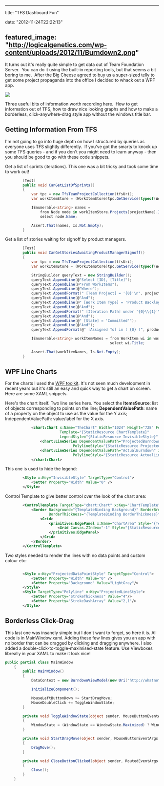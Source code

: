 
---
title: "TFS Dashboard Fun"

date: "2012-11-24T22:22:13"

featured_image: "http://logicalgenetics.com/wp-content/uploads/2012/11/Burndown2.png"
---


It turns out it's really quite simple to get data out of Team Foundation Server.  You can do it using the built-in reporting tools, but that seems a bit boring to me.  After the Big Cheese agreed to buy us a super-sized telly to get some project propaganda into the office I decided to whack out a WPF app.

<a href="/images/tfs-dashboard-fun/Burndown2.png"><img src="/images/tfs-dashboard-fun/Burndown2.png"/></a>

Three useful bits of information worth recording here.  How to get information out of TFS, how to draw nice looking graphs and how to make a borderless, click-anywhere-drag style app without the windows title bar.
## Getting Information From TFS
I'm not going to go into huge depth on how I structured by queries as everyone uses TFS slightly differently.  If you've got the smarts to knock up some TFS queries - and if you don't you might need to learn anyway - then you should be good to go with these code snippets.

Get a list of sprints (iterations).  This one was a bit tricky and took some time to work out!

```csharp
        [Test]
        public void CanGetListOfSprints()
        {
            var tpc = new TfsTeamProjectCollection(tfsUri);
            var workItemStore = (WorkItemStore)tpc.GetService(typeof(WorkItemStore));

            IEnumerable<string> names =
                from Node node in workItemStore.Projects[projectName].IterationRootNodes[releaseName].ChildNodes
                select node.Name;

            Assert.That(names, Is.Not.Empty);
        }

```
Get a list of stories waiting for signoff by product managers.

```csharp
        [Test]
        public void CanGetStoriesAwaitingProductManagerSignoff()
        {
            var tpc = new TfsTeamProjectCollection(tfsUri);
            var workItemStore = (WorkItemStore)tpc.GetService(typeof(WorkItemStore));

            StringBuilder queryText = new StringBuilder();
            queryText.AppendLine(@"Select [ID], [Title]");
            queryText.AppendLine(@"From WorkItems");
            queryText.AppendLine(@"Where");
            queryText.AppendFormat(" [Team Project] = '{0}'\n", projectName);
            queryText.AppendLine(@"And");
            queryText.AppendLine(@" [Work Item Type] = 'Product Backlog Item'");
            queryText.AppendLine(@"And");
            queryText.AppendFormat(" [Iteration Path] under '{0}\\{1}'\n", projectName, releaseName);
            queryText.AppendLine(@"And");
            queryText.AppendLine(@" [State] = 'Committed'");
            queryText.AppendLine(@"And");
            queryText.AppendFormat(@" [Assigned To] in ( {0} )", productManagers);

            IEnumerable<string> workItemNames = from WorkItem wi in workItemStore.Query(queryText.ToString())
                                                select wi.Title;

            Assert.That(workItemNames, Is.Not.Empty);
        }

```
## WPF Line Charts

For the charts I used the <a href="http://wpf.codeplex.com/">WPF toolkit</a>.  It's not seen much development in recent years but it's still an easy and quick way to get a chart on screen.  Here are some XAML snippets.  

Here's the chart itself.  Two line series here.  You select the **ItemsSource**: list of objects corresponding to points on the line; **DependentValuePath**: name of a property on the object to use as the value for the Y axis; IndependentValuePath: value/label for the X axis.

```xml
            <chart:Chart x:Name="TheChart" Width="1024" Height="728" Foreground="White" FontWeight="Bold" FontSize="18"
                         Template="{StaticResource ChartTemplate}"
                         LegendStyle="{StaticResource InvisibleStyle}" >
                <chart:LineSeries DependentValuePath="ProjectedBurndown" Foreground="White" IndependentValuePath="SprintName" ItemsSource="{Binding Sprints}" IsSelectionEnabled="False"
                               PolylineStyle="{StaticResource ProjectedLineStyle}" DataPointStyle="{StaticResource ProjectedDataPointStyle}"/>
                <chart:LineSeries DependentValuePath="ActualBurndown" IndependentValuePath="SprintName" ItemsSource="{Binding Sprints}" IsSelectionEnabled="False"
                               PolylineStyle="{StaticResource ActualLineStyle}" DataPointStyle="{StaticResource ActualDataPointStyle}"/>
            </chart:Chart>

```
This one is used to hide the legend:

```xml
        <Style x:Key="InvisibleStyle" TargetType="Control">
            <Setter Property="Width" Value="0" />
        </Style>

```
Control Template to give better control over the look of the chart area:

```xml
        <ControlTemplate TargetType="chart:Chart" x:Key="ChartTemplate">
            <Border Background="{TemplateBinding Background}" BorderBrush="{TemplateBinding BorderBrush}" 
                    BorderThickness="{TemplateBinding BorderThickness}" Padding="{TemplateBinding Padding}">
                <Grid>
                    <primitives:EdgePanel x:Name="ChartArea" Style="{TemplateBinding ChartAreaStyle}">
                        <Grid Canvas.ZIndex="-1" Style="{StaticResource PlotAreaStyle}" />
                    </primitives:EdgePanel>
                </Grid>
            </Border>
        </ControlTemplate>

```
Two styles needed to render the lines with no data points and custom colour etc:

```xml

        <Style x:Key="ProjectedDataPointStyle" TargetType="Control">
            <Setter Property="Width" Value="0" />
            <Setter Property="Background" Value="LightGray"/>
        </Style>
        <Style TargetType="Polyline" x:Key="ProjectedLineStyle">
            <Setter Property="StrokeThickness" Value="4"/>
            <Setter Property="StrokeDashArray" Value="2,1"/>
        </Style>

```
## Borderless Click-Drag

This last one was insanely simple but I don't want to forget, so here it is.  All code is in MainWindow.xaml.  Adding these few lines gives you an app with no border that can be dragged by clicking and dragging anywhere.  I also added a double-click-to-toggle-maximised-state feature.  Use Viewboxes libreally in your XAML to make it look nice!
```csharp
public partial class MainWindow 
    {
        public MainWindow()
        {
            DataContext = new BurndownViewModel(new Uri("http://whatnot/tfs/thingy"));

            InitializeComponent();

            MouseLeftButtonDown += StartDragMove;
            MouseDoubleClick += ToggleWindowState;
        }

        private void ToggleWindowState(object sender, MouseButtonEventArgs e)
        {
            WindowState = (WindowState == WindowState.Maximized) ? WindowState.Normal : WindowState.Maximized;
        }

        private void StartDragMove(object sender, MouseButtonEventArgs e)
        {
            DragMove();
        }

        private void CloseButtonClicked(object sender, RoutedEventArgs e)
        {
            Close();
        }
    }

```
